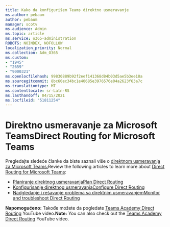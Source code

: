 ```yaml
---
title: Kako da konfigurišem Teams direktno usmeravanje
ms.author: pebaum
author: pebaum
manager: scotv
ms.audience: Admin
ms.topic: article
ms.service: o365-administration
ROBOTS: NOINDEX, NOFOLLOW
localization_priority: Normal
ms.collection: Adm_O365
ms.custom:
- "1945"
- "2659"
- "9000321"
ms.openlocfilehash: 99830889b92f2eef141368d84b03d5ae5b3ee18a
ms.sourcegitcommit: 8bc60ec34bc1e40685e3976576e04a2623f63a7c
ms.translationtype: MT
ms.contentlocale: sr-Latn-RS
ms.lasthandoff: 04/15/2021
ms.locfileid: "51811254"
---
```

# <a name="direct-routing-for-microsoft-teams"></a><span data-ttu-id="3f678-102">Direktno usmeravanje za Microsoft Teams</span><span class="sxs-lookup"><span data-stu-id="3f678-102">Direct Routing for Microsoft Teams</span></span>

<span data-ttu-id="3f678-103">Pregledajte sledeće članke da biste saznali više o [direktnom usmeravanja za Microsoft Teams:](https://docs.microsoft.com/MicrosoftTeams/direct-routing-landing-page)</span><span class="sxs-lookup"><span data-stu-id="3f678-103">Review the following articles to learn more about [Direct Routing for Microsoft Teams](https://docs.microsoft.com/MicrosoftTeams/direct-routing-landing-page):</span></span> 

- [<span data-ttu-id="3f678-104">Planiranje direktnog usmeravanja</span><span class="sxs-lookup"><span data-stu-id="3f678-104">Plan Direct Routing</span></span>](https://docs.microsoft.com/MicrosoftTeams/direct-routing-plan)
- [<span data-ttu-id="3f678-105">Konfigurisanje direktnog usmeravanja</span><span class="sxs-lookup"><span data-stu-id="3f678-105">Configure Direct Routing</span></span>](https://docs.microsoft.com/MicrosoftTeams/direct-routing-configure) 
- [<span data-ttu-id="3f678-106">Nadgledanje i rešavanje problema sa direktnim usmeravanjem</span><span class="sxs-lookup"><span data-stu-id="3f678-106">Monitor and troubleshoot Direct Routing</span></span>](https://docs.microsoft.com/MicrosoftTeams/direct-routing-monitor-and-troubleshoot)

<span data-ttu-id="3f678-107">**Napomogućeno:** Takođe možete da pogledate [Teams Academy Direct Routing](https://www.youtube.com/watch?v=1ASftX_Msb8&index=10&list=PLaSOUojkSiGnKuE30ckcjnDVkMNqDv0Vl) YouTube video.</span><span class="sxs-lookup"><span data-stu-id="3f678-107">**Note:** You can also check out the [Teams Academy Direct Routing](https://www.youtube.com/watch?v=1ASftX_Msb8&index=10&list=PLaSOUojkSiGnKuE30ckcjnDVkMNqDv0Vl) YouTube video.</span></span>